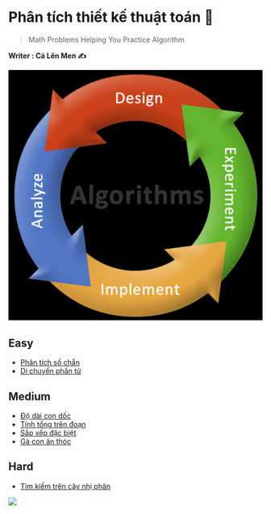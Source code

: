 # Phân tích thiết kế thuật toán 📖
> Math Problems Helping You Practice Algorithm

**Writer : Cá Lên Men ✍️**

![Algorithm Exercises](https://github.com/Ca-Len-Men/Algorithm/blob/Learning-Test/BGA.png)

## Easy
- [Phân tích số chẵn](https://github.com/Ca-Len-Men/Algorithm/tree/Learning-Test/Test%203)
- [Di chuyển phần tử](https://github.com/Ca-Len-Men/Algorithm/tree/Learning-Test/Test%207)

## Medium
- [Độ dài con dốc](https://github.com/Ca-Len-Men/Algorithm/tree/Learning-Test/Test%201)
- [Tính tổng trên đoạn](https://github.com/Ca-Len-Men/Algorithm/tree/Learning-Test/Test%202)
- [Sắp xếp đặc biệt](https://github.com/Ca-Len-Men/Algorithm/tree/Learning-Test/Test%204)
- [Gà con ăn thóc](https://github.com/Ca-Len-Men/Algorithm/tree/Learning-Test/Test%206)

## Hard
- [Tìm kiếm trên cây nhị phân](https://github.com/Ca-Len-Men/Algorithm/tree/Learning-Test/Test%205)

![](https://komarev.com/ghpvc/?username=Ca-Len-Men)
